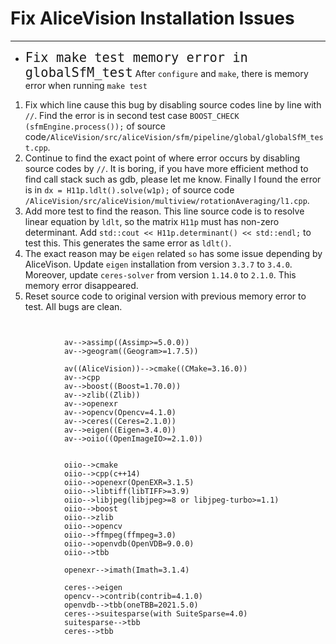 # Fix AliceVision Installation Issues
	
	
	
----------
* <font size=5>`Fix make test memory error in globalSfM_test`</font>
After `configure` and `make`, there is memory error when running `make test`
1. Fix which line cause this bug by disabling source codes line by line with `//`. Find the error is in second test case
`BOOST_CHECK (sfmEngine.process());` 
of source code`/AliceVision/src/aliceVision/sfm/pipeline/global/globalSfM_test.cpp`.
2. Continue to find the exact point of where error occurs by disabling source codes by `//`. It is boring, if you have more efficient method to find call stack such as gdb, please let me know.
Finally I found the error is in
`dx = H11p.ldlt().solve(w1p);`
of source code `/AliceVision/src/aliceVision/multiview/rotationAveraging/l1.cpp`.
3. Add more test to find the reason. This line source code is to resolve linear equation by `ldlt`, so the matrix `H11p` must has non-zero determinant. Add `std::cout << H11p.determinant() << std::endl;` to test this. This generates the same error as `ldlt()`.
4. The exact reason may be `eigen` related `so` has some issue depending by AliceVison. Update `eigen` installation from version `3.3.7` to `3.4.0`.  Moreover, update `ceres-solver` from version `1.14.0` to `2.1.0`. This memory error disappeared.
5. Reset source code to original version with previous memory error to test. All bugs are clean.
	
```graphLR
			
			
			av-->assimp((Assimp>=5.0.0))
			av-->geogram((Geogram>=1.7.5))
			
			av((AliceVision))-->cmake((CMake=3.16.0))
			av-->cpp
			av-->boost((Boost=1.70.0))
			av-->zlib((Zlib))
			av-->openexr
			av-->opencv(Opencv=4.1.0)
			av-->ceres((Ceres=2.1.0))
			av-->eigen((Eigen=3.4.0))
			av-->oiio((OpenImageIO>=2.1.0))
			
	
			oiio-->cmake
			oiio-->cpp(c++14)
			oiio-->openexr(OpenEXR=3.1.5)
			oiio-->libtiff(libTIFF>=3.9)
			oiio-->libjpeg(libjpeg>=8 or libjpeg-turbo>=1.1)
			oiio-->boost
			oiio-->zlib
			oiio-->opencv
			oiio-->ffmpeg(ffmpeg=3.0)
			oiio-->openvdb(OpenVDB=9.0.0)
			oiio-->tbb
			
			openexr-->imath(Imath=3.1.4)
			
			ceres-->eigen
			opencv-->contrib(contrib=4.1.0)
			openvdb-->tbb(oneTBB=2021.5.0)
			ceres-->suitesparse(with SuiteSparse=4.0)
			suitesparse-->tbb
			ceres-->tbb
	       
```
